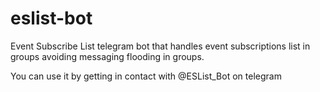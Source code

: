 # eslist-bot
Event Subscribe List telegram bot that handles event subscriptions list in groups avoiding messaging flooding in groups.

You can use it by getting in contact with @ESList_Bot on telegram
